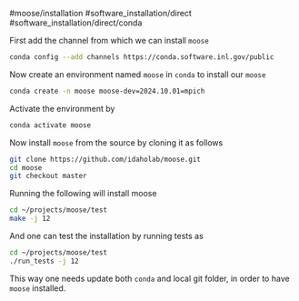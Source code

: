 #moose/installation #software_installation/direct #software_installation/direct/conda 

First add the channel from which we can install `moose`
```bash
conda config --add channels https://conda.software.inl.gov/public
```

Now create an environment named `moose` in `conda` to install our `moose`

```bash
conda create -n moose moose-dev=2024.10.01=mpich
```
Activate the environment by
```bash
conda activate moose
```

Now install `moose` from the source by cloning it as follows
```bash
git clone https://github.com/idaholab/moose.git
cd moose
git checkout master
```

Running the following will install moose
```bash
cd ~/projects/moose/test
make -j 12
```
And one can test the installation by running tests as
```bash
cd ~/projects/moose/test
./run_tests -j 12
```

This way one needs update both `conda` and local git folder, in order to have `moose` installed.































